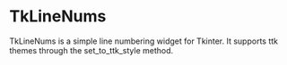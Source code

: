 # TkLineNums
 
TkLineNums is a simple line numbering widget for Tkinter. It supports ttk themes through the set_to_ttk_style method.